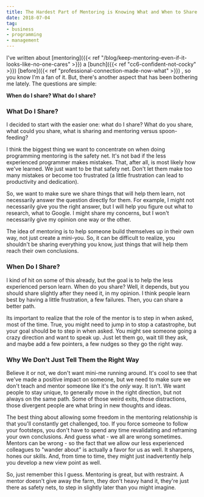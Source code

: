 ```yaml
---
title: The Hardest Part of Mentoring is Knowing What and When to Share
date: 2018-07-04
tag:
- business
- programming
- management
---
```

I've written about [mentoring]({{< ref "/blog/keep-mentoring-even-if-it-looks-like-no-one-cares" >}}) a [bunch]({{< ref "cc6-confident-not-cocky" >}}) [before]({{< ref "professional-connection-made-now-what" >}}) , so you know I'm a fan of it.  But, there's another aspect that has been bothering me lately.  The questions are simple:

<!--more-->

**When do I share? What do I share?**

### What Do I Share?

I decided to start with the easier one: what do I share?  What do you share, what could you share, what is sharing and mentoring versus spoon-feeding?

I think the biggest thing we want to concentrate on when doing programming mentoring is the safety net.  It's not bad if the less experienced programmer makes mistakes.  That, after all, is most likely how we've learned.  We just want to be that safety net.  Don't let them make too many mistakes or become too frustrated (a little frustration can lead to productivity and dedication).  

So, we want to make sure we share things that will help them learn, not necessarily answer the question directly for them.  For example, I might not necessarily give you the right answer, but I will help you figure out what to research, what to Google.  I might share my concerns, but I won't necessarily give my opinion one way or the other.

The idea of mentoring is to help someone build themselves up in their own way, not just create a mini-you.  So, it can be difficult to realize, you shouldn't be sharing everything you know, just things that will help them reach their own conclusions.

### When Do I Share?

I kind of hit on some of this already, but the goal is to help the less experienced person learn.  When do you share?  Well, it depends, but you should share slightly after they need it, in my opinion.  I think people learn best by having a little frustration, a few failures.  Then, you can share a better path.

Its important to realize that the role of the mentor is to step in when asked, most of the time. True, you might need to jump in to stop a catastrophe, but your goal should be to step in when asked.  You might see someone going a crazy direction and want to speak up.  Just let them go, wait till they ask, and maybe add a few pointers, a few nudges so they go the right way.  

### Why We Don't Just Tell Them the Right Way

Believe it or not, we don't want mini-me running around.  It's cool to see that we've made a positive impact on someone, but we need to make sure we don't teach and mentor someone like it's the _only_ way.  It isn't. We want people to stay unique, to generally move in the right direction, but not always on the same path.  Some of those weird exits, those distractions, those divergent people are what bring in new thoughts and ideas.

The best thing about allowing some freedom in the mentoring relationship is that you'll constantly get challenged, too.  If you force someone to follow your footsteps, you don't have to spend any time revalidating and reframing your own conclusions.  And guess what - we all are wrong sometimes. Mentors can be wrong - so the fact that we allow our less experienced colleagues to "wander about" is actually a favor for us as well. It sharpens, hones our skills.  And, from time to time, they might just inadvertently help you develop a new view point as well.

So, just remember this I guess.  Mentoring is great, but with restraint. A mentor doesn't give away the farm, they don't heavy hand it, they're just there as safety nets, to step in slightly later than you might imagine.